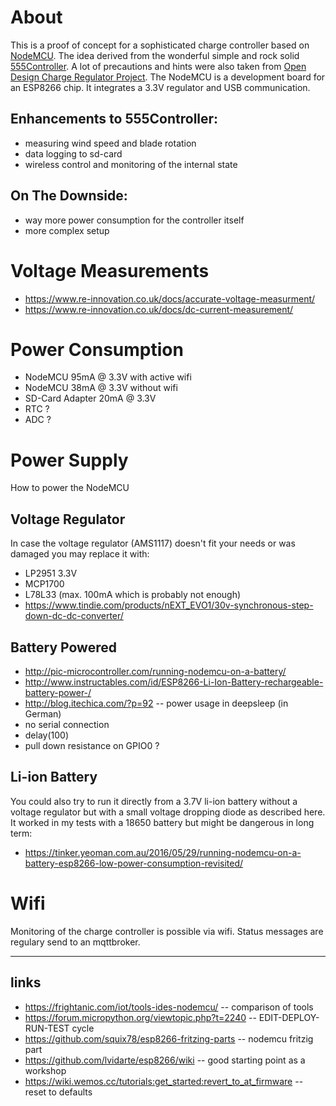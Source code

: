 # About
This is a proof of concept for a sophisticated charge controller based on
[NodeMCU](https://github.com/nodemcu). The idea derived from the wonderful
simple and rock solid [555Controller](http://mdpub.com/555Controller/).
A lot of precautions and hints were also taken from 
[Open Design Charge Regulator Project](https://www.re-innovation.co.uk/blog/2011/open-design-charge-regulator-project/).
The NodeMCU is a development board for an ESP8266 chip. It integrates a 3.3V regulator and USB communication.

## Enhancements to 555Controller:
 * measuring wind speed and blade rotation
 * data logging to sd-card
 * wireless control and monitoring of the internal state

## On The Downside:
 * way more power consumption for the controller itself
 * more complex setup


# Voltage Measurements
* https://www.re-innovation.co.uk/docs/accurate-voltage-measurment/
* https://www.re-innovation.co.uk/docs/dc-current-measurement/

# Power Consumption
* NodeMCU 95mA @ 3.3V with active wifi
* NodeMCU 38mA @ 3.3V without wifi
* SD-Card Adapter 20mA @ 3.3V
* RTC ?
* ADC ?

# Power Supply
How to power the NodeMCU
## Voltage Regulator
In case the voltage regulator (AMS1117) doesn't fit your needs or was damaged
you may replace it with:
* LP2951 3.3V
* MCP1700
* L78L33 (max. 100mA which is probably not enough)
* https://www.tindie.com/products/nEXT_EVO1/30v-synchronous-step-down-dc-dc-converter/

## Battery Powered
* http://pic-microcontroller.com/running-nodemcu-on-a-battery/
* http://www.instructables.com/id/ESP8266-Li-Ion-Battery-rechargeable-battery-power-/
* http://blog.itechica.com/?p=92 -- power usage in deepsleep (in German)
 * no serial connection
 * delay(100)
 * pull down resistance on GPIO0 ?

## Li-ion Battery
You could also try to run it directly from a 3.7V li-ion battery without a voltage
regulator but with a small voltage dropping diode as described here. It worked
in my tests with a 18650 battery but might be dangerous in long term:
* https://tinker.yeoman.com.au/2016/05/29/running-nodemcu-on-a-battery-esp8266-low-power-consumption-revisited/

# Wifi
Monitoring of the charge controller is possible via wifi. Status
messages are regulary send to an mqttbroker.

----
## links
* https://frightanic.com/iot/tools-ides-nodemcu/ -- comparison of tools
* https://forum.micropython.org/viewtopic.php?t=2240 -- EDIT-DEPLOY-RUN-TEST cycle
* https://github.com/squix78/esp8266-fritzing-parts -- nodemcu fritzig part
* https://github.com/lvidarte/esp8266/wiki -- good starting point as a workshop
* https://wiki.wemos.cc/tutorials:get_started:revert_to_at_firmware -- reset to defaults
